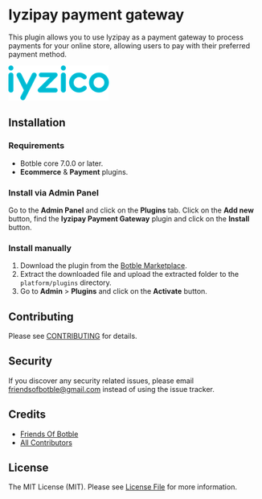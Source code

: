 # Iyzipay payment gateway

This plugin allows you to use Iyzipay as a payment gateway to process payments for your online store, allowing
users to pay with their preferred payment method.

![Iyzipay payment gateway](./screenshot.png)

## Installation

### Requirements

* Botble core 7.0.0 or later.
* **Ecommerce** & **Payment** plugins.

### Install via Admin Panel

Go to the **Admin Panel** and click on the **Plugins** tab. Click on the **Add new** button, find the **Iyzipay
Payment Gateway** plugin and click on the **Install** button.

### Install manually

1. Download the plugin from
   the [Botble Marketplace](https://marketplace.botble.com/products/friendsofbotble/fob-iyzipay).
2. Extract the downloaded file and upload the extracted folder to the `platform/plugins` directory.
3. Go to **Admin** > **Plugins** and click on the **Activate** button.

## Contributing

Please see [CONTRIBUTING](CONTRIBUTING.md) for details.

## Security

If you discover any security related issues, please email friendsofbotble@gmail.com instead of using the issue tracker.

## Credits

* [Friends Of Botble](https://github.com/FriendsOfBotble)
* [All Contributors](../../contributors)

## License

The MIT License (MIT). Please see [License File](LICENSE) for more information.